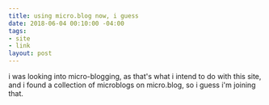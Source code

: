 ```yaml
---
title: using micro.blog now, i guess
date: 2018-06-04 00:10:00 -04:00
tags:
- site
- link
layout: post
---
```


i was looking into micro-blogging, as that's what i intend to do with this site, and i found a collection of microblogs on micro.blog, so i guess i'm joining that.    